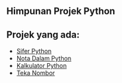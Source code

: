 ## Himpunan Projek Python

## Projek yang ada:
- [Sifer Python](https://github.com/aidil-sekandar/sifer-python)
- [Nota Dalam Python](https://github.com/aidil-sekandar/nota-dalam-python)
- [Kalkulator Python](https://github.com/aidil-sekandar/kalkulator-Python)
- [Teka Nombor](https://github.com/aidil-sekandar/teka-nombor-Python)
